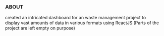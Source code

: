 ### ABOUT
created an intricated dashboard for an waste management project to display vast amounts of data in various formats using ReactJS (Parts of the project are left empty on purpose)
